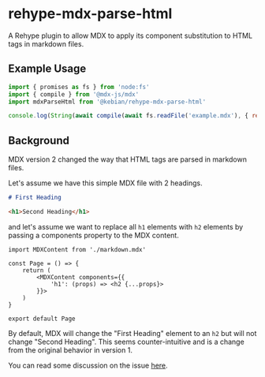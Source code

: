 # rehype-mdx-parse-html

A Rehype plugin to allow MDX to apply its component substitution to HTML tags in markdown files.

## Example Usage

```js
import { promises as fs } from 'node:fs'
import { compile } from '@mdx-js/mdx'
import mdxParseHtml from '@kebian/rehype-mdx-parse-html'

console.log(String(await compile(await fs.readFile('example.mdx'), { rehypePlugins: [mdxParseHtml] })))
```

## Background

MDX version 2 changed the way that HTML tags are parsed in markdown files.

Let's assume we have this simple MDX file with 2 headings.

```md
# First Heading

<h1>Second Heading</h1>
```

and let's assume we want to replace all `h1` elements with `h2` elements by passing a components property to the MDX content.

```tsx
import MDXContent from './markdown.mdx'

const Page = () => {
    return (
        <MDXContent components={{
            'h1': (props) => <h2 {...props}>
        }}>
    )
}

export default Page
```

By default, MDX will change the "First Heading" element to an `h2` but will not change "Second Heading". This seems counter-intuitive and is a change from the original behavior in version 1.

You can read some discussion on the issue [here](https://github.com/mdx-js/mdx/pull/2052).
